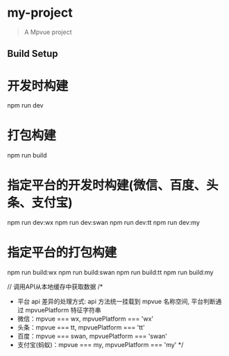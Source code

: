 # my-project

> A Mpvue project

## Build Setup


# 开发时构建
npm run dev

# 打包构建
npm run build

# 指定平台的开发时构建(微信、百度、头条、支付宝)
npm run dev:wx
npm run dev:swan
npm run dev:tt
npm run dev:my

# 指定平台的打包构建
npm run build:wx
npm run build:swan
npm run build:tt
npm run build:my

// 调用API从本地缓存中获取数据
/*
* 平台 api 差异的处理方式:  api 方法统一挂载到 mpvue 名称空间, 平台判断通过 mpvuePlatform 特征字符串
* 微信：mpvue === wx, mpvuePlatform === 'wx'
* 头条：mpvue === tt, mpvuePlatform === 'tt'
* 百度：mpvue === swan, mpvuePlatform === 'swan'
* 支付宝(蚂蚁)：mpvue === my, mpvuePlatform === 'my'
*/